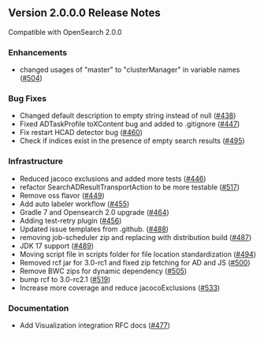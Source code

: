 ## Version 2.0.0.0 Release Notes

Compatible with OpenSearch 2.0.0


### Enhancements

* changed usages of "master" to "clusterManager" in variable names ([#504](https://github.com/opensearch-project/anomaly-detection/pull/504))

### Bug Fixes

* Changed default description to empty string instead of null ([#438](https://github.com/opensearch-project/anomaly-detection/pull/438))
* Fixed ADTaskProfile toXContent bug and added to .gitignore ([#447](https://github.com/opensearch-project/anomaly-detection/pull/447))
* Fix restart HCAD detector bug ([#460](https://github.com/opensearch-project/anomaly-detection/pull/460))
* Check if indices exist in the presence of empty search results ([#495](https://github.com/opensearch-project/anomaly-detection/pull/495))

### Infrastructure

* Reduced jacoco exclusions and added more tests ([#446](https://github.com/opensearch-project/anomaly-detection/pull/446))
* refactor SearchADResultTransportAction to be more testable ([#517](https://github.com/opensearch-project/anomaly-detection/pull/517))
* Remove oss flavor ([#449](https://github.com/opensearch-project/anomaly-detection/pull/449))
* Add auto labeler workflow ([#455](https://github.com/opensearch-project/anomaly-detection/pull/455))
* Gradle 7 and Opensearch 2.0 upgrade ([#464](https://github.com/opensearch-project/anomaly-detection/pull/464))
* Adding test-retry plugin ([#456](https://github.com/opensearch-project/anomaly-detection/pull/456))
* Updated issue templates from .github. ([#488](https://github.com/opensearch-project/anomaly-detection/pull/488))
* removing job-scheduler zip and replacing with distribution build ([#487](https://github.com/opensearch-project/anomaly-detection/pull/487))
* JDK 17 support ([#489](https://github.com/opensearch-project/anomaly-detection/pull/489))
* Moving script file in scripts folder  for file location standardization ([#494](https://github.com/opensearch-project/anomaly-detection/pull/494))
* Removed rcf jar for 3.0-rc1 and fixed zip fetching for AD and JS ([#500](https://github.com/opensearch-project/anomaly-detection/pull/500))
* Remove BWC zips for dynamic dependency  ([#505](https://github.com/opensearch-project/anomaly-detection/pull/505))
* bump rcf to 3.0-rc2.1 ([#519](https://github.com/opensearch-project/anomaly-detection/pull/519))
* Increase more coverage and reduce jacocoExclusions ([#533](https://github.com/opensearch-project/anomaly-detection/pull/533))

### Documentation

* Add Visualization integration RFC docs ([#477](https://github.com/opensearch-project/anomaly-detection/pull/477))
